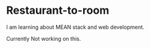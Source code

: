 # Restaurant-to-room
I am learning about MEAN stack and web development. 

Currently Not working on this.
